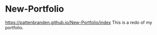# New-Portfolio<br>
https://pattenbranden.github.io/New-Portfolio/index
This is a redo of my portfolio.
